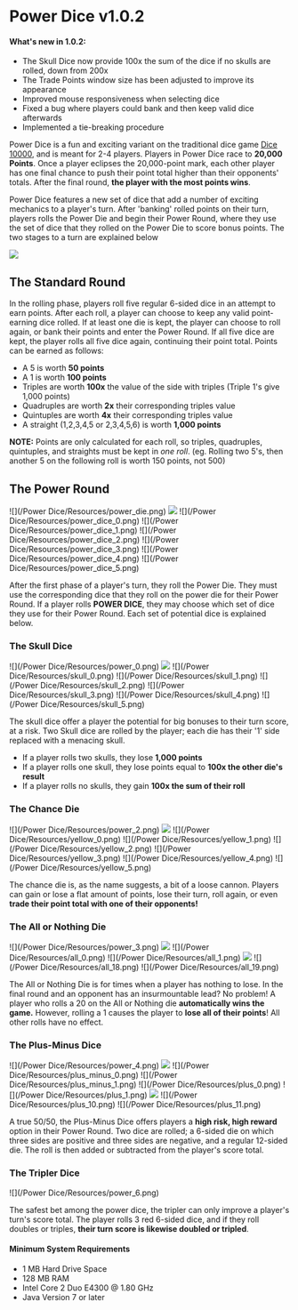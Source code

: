 # Power Dice v1.0.2

#### What's new in 1.0.2:
- The Skull Dice now provide 100x the sum of the dice if no skulls are rolled, down from 200x
- The Trade Points window size has been adjusted to improve its appearance
- Improved mouse responsiveness when selecting dice
- Fixed a bug where players could bank and then keep valid dice afterwards
- Implemented a tie-breaking procedure

Power Dice is a fun and exciting variant on the traditional dice game [Dice 10000](http://en.wikipedia.org/wiki/Dice_10000), and is meant for 2-4 players.  Players in Power Dice race 
to **20,000 Points**. Once a player eclipses the 20,000-point mark, each other player has one final chance to push their point 
total higher than their opponents' totals.  After the final round, **the player with the most points wins**.

Power Dice features a new set of dice that add a number of exciting mechanics to a player's turn.  After 'banking' rolled points on their 
turn, players rolls the Power Die and begin their Power Round, where they use the set of dice that they rolled on the 
Power Die to score bonus points.  The two stages to a turn are explained below

![](http://i.imgur.com/3Jodguh.png)

## The Standard Round

In the rolling phase, players roll five regular 6-sided dice in an attempt to earn points.  After each roll, a player can
choose to keep any valid point-earning dice rolled.  If at least one die is kept, the player can choose to roll again, or 
bank their points and enter the Power Round. If all five dice are kept, the player rolls all five dice again, continuing their
point total. Points can be earned as follows:
* A 5 is worth **50 points**
* A 1 is worth **100 points**
* Triples are worth **100x** the value of the side with triples (Triple 1's give 1,000 points)
* Quadruples are worth **2x** their corresponding triples value
* Quintuples are worth **4x** their corresponding triples value
* A straight (1,2,3,4,5 or 2,3,4,5,6) is worth **1,000 points**

**NOTE:** Points are only calculated for each roll, so triples, quadruples, quintuples, and straights must be kept in *one roll*.
(eg. Rolling two 5's, then another 5 on the following roll is worth 150 points, not 500)

## The Power Round

![](/Power Dice/Resources/power_die.png) 
![](http://v2.iconizer.net/files/Copenhagen/orig/arrow.png)
![](/Power Dice/Resources/power_dice_0.png) 
![](/Power Dice/Resources/power_dice_1.png) 
![](/Power Dice/Resources/power_dice_2.png) 
![](/Power Dice/Resources/power_dice_3.png) 
![](/Power Dice/Resources/power_dice_4.png) 
![](/Power Dice/Resources/power_dice_5.png) 

After the first phase of a player's turn, they roll the Power Die. They must use the corresponding dice that they roll on the
power die for their Power Round.  If a player rolls **POWER DICE**, they may choose which set of dice they use for their
Power Round.  Each set of potential dice is explained below.

### The Skull Dice

![](/Power Dice/Resources/power_0.png)
![](http://v2.iconizer.net/files/Copenhagen/orig/arrow.png)
![](/Power Dice/Resources/skull_0.png)
![](/Power Dice/Resources/skull_1.png)
![](/Power Dice/Resources/skull_2.png)
![](/Power Dice/Resources/skull_3.png)
![](/Power Dice/Resources/skull_4.png)
![](/Power Dice/Resources/skull_5.png)

The skull dice offer a player the potential for big bonuses to their turn score, at a risk. Two Skull dice are rolled
by the player; each die has their '1' side replaced with a menacing skull.  
* If a player rolls two skulls, they lose **1,000 points**
* If a player rolls one skull, they lose points equal to **100x the other die's result**
* If a player rolls no skulls, they gain **100x the sum of their roll**

### The Chance Die

![](/Power Dice/Resources/power_2.png) 
![](http://v2.iconizer.net/files/Copenhagen/orig/arrow.png)
![](/Power Dice/Resources/yellow_0.png)
![](/Power Dice/Resources/yellow_1.png)
![](/Power Dice/Resources/yellow_2.png)
![](/Power Dice/Resources/yellow_3.png)
![](/Power Dice/Resources/yellow_4.png)
![](/Power Dice/Resources/yellow_5.png)

The chance die is, as the name suggests, a bit of a loose cannon.  Players can gain or lose a flat amount of points, lose 
their turn, roll again, or even **trade their point total with one of their opponents!**

### The All or Nothing Die

![](/Power Dice/Resources/power_3.png)
![](http://v2.iconizer.net/files/Copenhagen/orig/arrow.png)
![](/Power Dice/Resources/all_0.png)
![](/Power Dice/Resources/all_1.png)
![](http://findicons.com/files/icons/2771/batch/64/ellipsis.png)
![](/Power Dice/Resources/all_18.png)
![](/Power Dice/Resources/all_19.png)

The All or Nothing Die is for times when a player has nothing to lose. In the final round and an opponent has an insurmountable
lead? No problem! A player who rolls a 20 on the All or Nothing die **automatically wins the game.** However, rolling a 1 causes the player
to **lose all of their points**! All other rolls have no effect.

### The Plus-Minus Dice

![](/Power Dice/Resources/power_4.png)
![](http://v2.iconizer.net/files/Copenhagen/orig/arrow.png)
![](/Power Dice/Resources/plus_minus_0.png)
![](/Power Dice/Resources/plus_minus_1.png)
![](/Power Dice/Resources/plus_0.png)
![](/Power Dice/Resources/plus_1.png)
![](http://findicons.com/files/icons/2771/batch/64/ellipsis.png)
![](/Power Dice/Resources/plus_10.png)
![](/Power Dice/Resources/plus_11.png)

A true 50/50, the Plus-Minus Dice offers players a **high risk, high reward** option in their Power Round. Two dice are rolled; a
6-sided die on which three sides are positive and three sides are negative, and a regular 12-sided die. The roll is then added or subtracted
from the player's score total.

### The Tripler Dice

![](/Power Dice/Resources/power_6.png)

The safest bet among the power dice, the tripler can only improve a player's turn's score total.  The player rolls 3 red  6-sided dice, and if they roll doubles or triples, **their turn score is likewise doubled or tripled**.

#### Minimum System Requirements
* 1 MB Hard Drive Space
* 128 MB RAM
* Intel Core 2 Duo E4300 @ 1.80 GHz
* Java Version 7 or later
